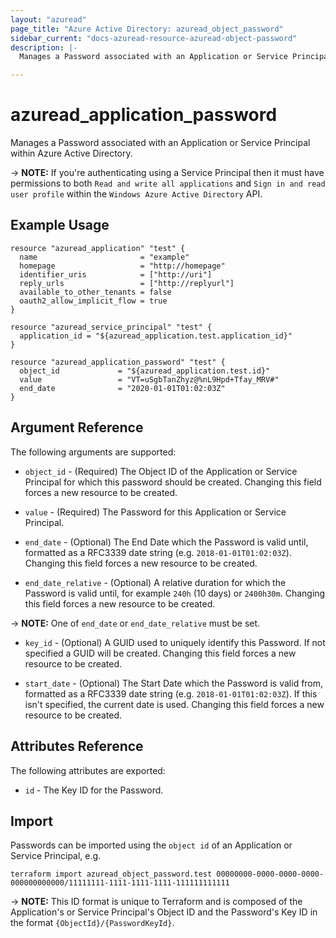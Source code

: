 ```yaml
---
layout: "azuread"
page_title: "Azure Active Directory: azuread_object_password"
sidebar_current: "docs-azuread-resource-azuread-object-password"
description: |-
  Manages a Password associated with an Application or Service Principal within Azure Active Directory.

---
```


# azuread_application_password

Manages a Password associated with an Application or Service Principal within Azure Active Directory.

-> **NOTE:** If you're authenticating using a Service Principal then it must have permissions to both `Read and write all applications` and `Sign in and read user profile` within the `Windows Azure Active Directory` API.

## Example Usage

```hcl
resource "azuread_application" "test" {
  name                       = "example"
  homepage                   = "http://homepage"
  identifier_uris            = ["http://uri"]
  reply_urls                 = ["http://replyurl"]
  available_to_other_tenants = false
  oauth2_allow_implicit_flow = true
}

resource "azuread_service_principal" "test" {
  application_id = "${azuread_application.test.application_id}"
}

resource "azuread_application_password" "test" {
  object_id             = "${azuread_application.test.id}"
  value                 = "VT=uSgbTanZhyz@%nL9Hpd+Tfay_MRV#"
  end_date              = "2020-01-01T01:02:03Z"
}
```

## Argument Reference

The following arguments are supported:

* `object_id` - (Required) The Object ID of the Application or Service Principal for which this password should be created. Changing this field forces a new resource to be created.

* `value` - (Required) The Password for this Application or Service Principal.

* `end_date` - (Optional) The End Date which the Password is valid until, formatted as a RFC3339 date string (e.g. `2018-01-01T01:02:03Z`). Changing this field forces a new resource to be created.

* `end_date_relative` - (Optional) A relative duration for which the Password is valid until, for example `240h` (10 days) or `2400h30m`. Changing this field forces a new resource to be created.

-> **NOTE:** One of `end_date` or `end_date_relative` must be set.

* `key_id` - (Optional) A GUID used to uniquely identify this Password. If not specified a GUID will be created. Changing this field forces a new resource to be created.

* `start_date` - (Optional) The Start Date which the Password is valid from, formatted as a RFC3339 date string (e.g. `2018-01-01T01:02:03Z`). If this isn't specified, the current date is used.  Changing this field forces a new resource to be created.


## Attributes Reference

The following attributes are exported:

* `id` - The Key ID for the Password.

## Import

Passwords can be imported using the `object id` of an Application or Service Principal, e.g.

```shell
terraform import azuread_object_password.test 00000000-0000-0000-0000-000000000000/11111111-1111-1111-1111-111111111111
```

-> **NOTE:** This ID format is unique to Terraform and is composed of the Application's or Service Principal's Object ID and the Password's Key ID in the format `{ObjectId}/{PasswordKeyId}`.
